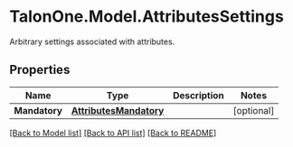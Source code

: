 # TalonOne.Model.AttributesSettings
Arbitrary settings associated with attributes.
## Properties

Name | Type | Description | Notes
------------ | ------------- | ------------- | -------------
**Mandatory** | [**AttributesMandatory**](AttributesMandatory.md) |  | [optional] 

[[Back to Model list]](../README.md#documentation-for-models) [[Back to API list]](../README.md#documentation-for-api-endpoints) [[Back to README]](../README.md)


